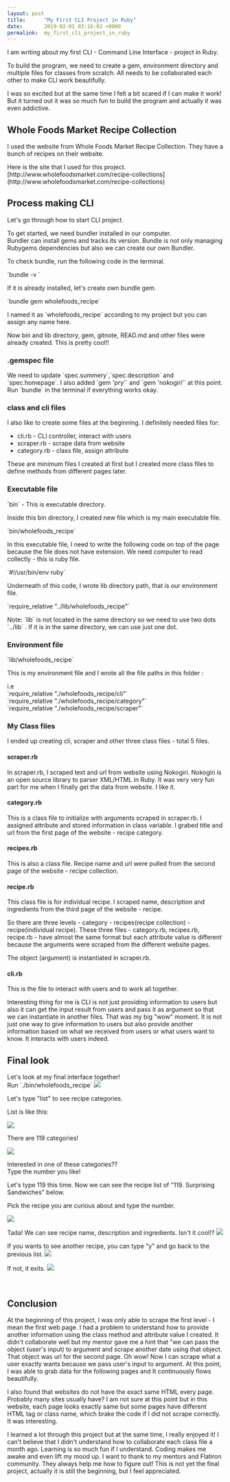 ```yaml
---
layout: post
title:      "My First CLI Project in Ruby"
date:       2019-02-01 03:16:02 +0000
permalink:  my_first_cli_project_in_ruby
---
```


I am writing about my first CLI - Command Line Interface -  project in Ruby.

To build the program, we need to create a gem, environment directory and multiple files for classes from scratch. All needs to be collaborated each other to make CLI work beautifully.

I was so excited but at the same time I felt a bit scared if I can make it work!
But it turned out it was so much fun to build the program and actually it was even addictive.

## Whole Foods Market Recipe Collection
<p>I used the website from Whole Foods Market Recipe Collection. They have a bunch of recipes on their website.</p>
Here is the site that  I used for this project.<br>
[http://www.wholefoodsmarket.com/recipe-collections](http://www.wholefoodsmarket.com/recipe-collections)


<h2>Process making CLI</h2>
<p>Let's go through how to start CLI project.</p>

<p>To get started, we need bundler installed in our computer.<br>
Bundler can install gems and tracks its version. Bundle is not only managing Rubygems dependencies but also we can create our own Bundler.</p>

<p>To check bundle, run the following code in the terminal. <p>
`bundle -v `

<p>If it is already installed,  let's create own bundle gem.</p>
`bundle gem wholefoods_recipe`

<p>I named it as `wholefoods_recipe` according to my project but you can assign any name here.</p>

<p>Now bin and lib directory, gem, gitnote, READ.md and other files were already created. This is pretty cool!! </p>

<h3>.gemspec file</h3>
We need to update `spec.summery`,`spec.description` and `spec.homepage`. I also added `gem 'pry'` and `gem 'nokogiri'` at this point. Run `bundle` in the terminal if everything works okay.

<h3>class and cli files</h3>
I also like to create some files at the beginning. I definitely needed files for:

* cli.rb - CLI controller, interact with users
* scraper.rb - scrape data from website
* category.rb - class file, assign attribute

These are minimum files I created at first but I created more class files to define methods from different pages later.

<h3>Executable file</h3>
`bin` -  This is executable directory.

<p>Inside this bin directory, I created new file which is my main executable file.</p>
 `bin/wholefoods_recipe`

<p>In this executable file, I need to write the following code on top of the page because the file does not have extension. We need computer to read collectly - this is ruby file.</p>
`#!/usr/bin/env ruby`

<p>Underneath of this code, I wrote lib directory path, that is our environment file.</p>
`require_relative "../lib/wholefoods_recipe"`

<p>Note: `lib` is not located in the same directory so we need to use two dots `../lib` . If it is in the same directory, we can use just one dot.</p>

<h3>Environment file</h3>
`lib/wholefoods_recipe`

<p>This is my environment file and I wrote all the file paths in this folder :</p>

<p>i.e<br>
`require_relative "./wholefoods_recipe/cli"`<br>
`require_relative "./wholefoods_recipe/category"`<br>
`require_relative "./wholefoods_recipe/scraper"`<br></p>

<h3>My Class files</h3>
I ended up creating cli, scraper and other three class files - total 5 files.

<h4>scraper.rb</h4>
In scraper.rb, I scraped text and url from website using Nokogiri. Nokogiri is an open source library to parser XML/HTML in Ruby. It was very very fun part for me when I finally get the data from website. I like it.

<h4>category.rb</h4>
This is a class file to initialize with arguments scraped in scraper.rb. I assigned attribute and stored information in class variable. I grabed title and url from the first page of the website - recipe category.

<h4>recipes.rb</h4>
This is also a class file. Recipe name and url were pulled from the second page of the website - recipe collection.

<h4>recipe.rb</h4>
This class file is for individual recipe. I scraped name, description and ingredients from the third page of the website - recipe.

So there are three levels - category - recipes(recipe collection) - recipe(individual recipe).
These three files - category.rb, recipes.rb, recipe.rb  - have almost the same format but each attribute value is different because the arguments were scraped from the different website pages.  

The object (argument) is instantiated in scraper.rb.

<h4>cli.rb</h4>
This is the file to interact with users and to work all together.

Interesting thing for me is CLI is not just providing information to users but also it can get the input result from users and pass it as argument so that we can instantiate in another files. That was my big "wow" moment. It is not just one way to give information to users but also provide another information based on what we received from users or what users want to know. It interacts with users indeed.

<h2>Final look</h2>
Let's look at my final interface together!<br>
Run `./bin/wholefoods_recipe`
<img src="../img/myimg/cli1.png">
<!-- ![cli project image](http://yukijina.github.io/img/myimg/cli1.png) -->


<p>Let's type "list" to see recipe categories.</p>
<p>List is like this: </p>
<img src="../img/myimg/cli2.png">
<!-- ![cli project image](http://yukijina.github.io/img/myimg/cli2.png) -->

<p>There are 119 categories!</p>
<img src="../img/myimg/cli3.png">
<!-- ![cli project image](http://yukijina.github.io/img/myimg/cli3.png) -->


<p>Interested in one of these categories?? <br>
Type the number you like!</p>
<p>Let's type 119 this time. Now we can see the recipe list of "119. Surprising Sandwiches" below.</p>
<p> Pick the recipe you are curious about and type the number.</p>
<img src="../img/myimg/cli4.png">
<!-- ![cli project image](http://yukijina.github.io/img/myimg/cli4.png) -->

Tada! We can see recipe name, description and ingredients. Isn't it cool!?
<img src="../img/myimg/cli5.png">
<!-- ![cli project image](http://yukijina.github.io/img/myimg/cli5.png) -->

If you wants to see another recipe, you can type "y" and go back to the previous list.
<img src="../img/myimg/cli6.png">
<!-- ![cli project image](http://yukijina.github.io/img/myimg/cli6.png) -->

If not, it exits.
<img src="../img/myimg/cli7.png">
<!-- ![cli project image](http://yukijina.github.io/img/myimg/cli7.png) -->

<br>
<h2>Conclusion</h2>
<p>At the beginning of this project, I was only able to scrape the first level - I mean the first web page. I had a problem to understand how to provide another information using the class method and attribute value  I created. It didn't collaborate well but my mentor gave me a hint that "we can pass the object (user's input) to argument and scrape another date using that object. That object was url for the second page. Oh wow! Now I can scrape what a user exactly wants because we pass user's input to argument. At this point, I was able to grab data for the following pages and It continuously flows beautifully.</p>

<p>I also found that websites do not have the exact same HTML every page. Probably many sites usually have? I am not sure at this point but in this website, each page looks exactly same but some pages have different HTML tag or class name, which brake the code if I did not scrape correctly. It was interesting.</p>

<p>I learned a lot through this project but at the same time, I really enjoyed it! I can't believe that I didn't understand how to collaborate each class file a month ago. Learning is so much fun if I understand.  Coding makes me awake and even lift my mood up. I want to thank to my mentors and Flatiron community. They always help me how to figure out! This is not yet the final project, actually it is still the beginning,  but I feel appreciated.</p>
